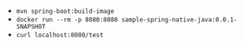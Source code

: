 - `mvn spring-boot:build-image`
- `docker run --rm -p 8080:8080 sample-spring-native-java:0.0.1-SNAPSHOT`
- `curl localhost:8080/test`
